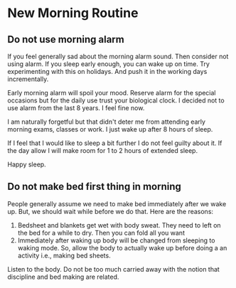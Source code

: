 # New Morning Routine


## Do not use morning alarm

If you feel generally sad about the morning alarm sound. Then consider not using alarm. If you sleep early enough, you can wake up on time. Try experimenting with this on holidays. And push it in the working days incrementally.

Early morning alarm will spoil your mood. Reserve alarm for the special occasions but for the daily use trust your biological clock. I decided not to use alarm from the last 8 years. I feel fine now.

I am naturally forgetful but that didn't deter me from attending early morning exams, classes or work. I just wake up after 8 hours of sleep.

If I feel that I would like to sleep a bit further I do not feel guilty about it. If the day allow I will make room for 1 to 2 hours of extended sleep.


Happy sleep.

## Do not make bed first thing in morning

People generally assume we need to make bed immediately after we wake up. But, we should wait while before we do that. Here are the reasons:

1. Bedsheet and blankets get wet with body sweat. They need to left on the bed for a while to dry. Then you can fold all you want
2. Immediately after waking up body will be changed from sleeping to waking mode. So, allow the  body to actually wake up before doing a an activity i.e., making bed sheets.

Listen to the body. Do not be too much carried away with the notion that discipline and bed making are related.
